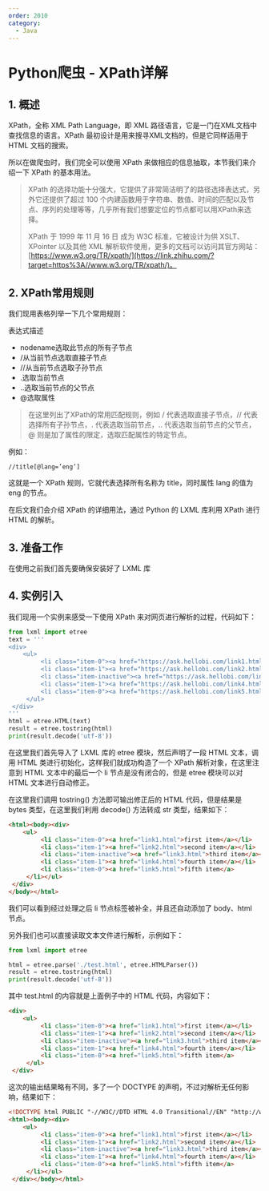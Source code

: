 ```yaml
---
order: 2010
category:
  - Java
---
```


# Python爬虫 - XPath详解

## 1. 概述

XPath，全称 XML Path Language，即 XML 路径语言，它是一门在XML文档中查找信息的语言。XPath 最初设计是用来搜寻XML文档的，但是它同样适用于 HTML 文档的搜索。

所以在做爬虫时，我们完全可以使用 XPath 来做相应的信息抽取，本节我们来介绍一下 XPath 的基本用法。

>XPath 的选择功能十分强大，它提供了非常简洁明了的路径选择表达式，另外它还提供了超过 100 个内建函数用于字符串、数值、时间的匹配以及节点、序列的处理等等，几乎所有我们想要定位的节点都可以用XPath来选择。
>
>XPath 于 1999 年 11 月 16 日 成为 W3C 标准，它被设计为供 XSLT、XPointer 以及其他 XML 解析软件使用，更多的文档可以访问其官方网站：[https://www.w3.org/TR/xpath/](https://link.zhihu.com/?target=https%3A//www.w3.org/TR/xpath/)。

## 2. XPath常用规则

我们现用表格列举一下几个常用规则：

表达式描述

- nodename选取此节点的所有子节点
- /从当前节点选取直接子节点
- //从当前节点选取子孙节点
- .选取当前节点
- ..选取当前节点的父节点
- @选取属性

>在这里列出了XPath的常用匹配规则，例如 / 代表选取直接子节点，// 代表选择所有子孙节点，. 代表选取当前节点，.. 代表选取当前节点的父节点，@ 则是加了属性的限定，选取匹配属性的特定节点。

例如：

```text
//title[@lang=’eng’]
```

这就是一个 XPath 规则，它就代表选择所有名称为 title，同时属性 lang 的值为 eng 的节点。

在后文我们会介绍 XPath 的详细用法，通过 Python 的 LXML 库利用 XPath 进行 HTML 的解析。

## 3. 准备工作

在使用之前我们首先要确保安装好了 LXML 库

## 4. 实例引入

我们现用一个实例来感受一下使用 XPath 来对网页进行解析的过程，代码如下：

```python
from lxml import etree
text = '''
<div>
    <ul>
         <li class="item-0"><a href="https://ask.hellobi.com/link1.html">first item</a></li>
         <li class="item-1"><a href="https://ask.hellobi.com/link2.html">second item</a></li>
         <li class="item-inactive"><a href="https://ask.hellobi.com/link3.html">third item</a></li>
         <li class="item-1"><a href="https://ask.hellobi.com/link4.html">fourth item</a></li>
         <li class="item-0"><a href="https://ask.hellobi.com/link5.html">fifth item</a>
     </ul>
 </div>
'''
html = etree.HTML(text)
result = etree.tostring(html)
print(result.decode('utf-8'))
```

在这里我们首先导入了 LXML 库的 etree 模块，然后声明了一段 HTML 文本，调用 HTML 类进行初始化，这样我们就成功构造了一个 XPath 解析对象，在这里注意到 HTML 文本中的最后一个 li 节点是没有闭合的，但是 etree 模块可以对 HTML 文本进行自动修正。

在这里我们调用 tostring() 方法即可输出修正后的 HTML 代码，但是结果是 bytes 类型，在这里我们利用 decode() 方法转成 str 类型，结果如下：

```html
<html><body><div>
    <ul>
         <li class="item-0"><a href="link1.html">first item</a></li>
         <li class="item-1"><a href="link2.html">second item</a></li>
         <li class="item-inactive"><a href="link3.html">third item</a></li>
         <li class="item-1"><a href="link4.html">fourth item</a></li>
         <li class="item-0"><a href="link5.html">fifth item</a>
     </li></ul>
 </div>
</body></html>
```

我们可以看到经过处理之后 li 节点标签被补全，并且还自动添加了 body、html 节点。

另外我们也可以直接读取文本文件进行解析，示例如下：

```python
from lxml import etree

html = etree.parse('./test.html', etree.HTMLParser())
result = etree.tostring(html)
print(result.decode('utf-8'))
```

其中 test.html 的内容就是上面例子中的 HTML 代码，内容如下：

```html
<div>
    <ul>
         <li class="item-0"><a href="link1.html">first item</a></li>
         <li class="item-1"><a href="link2.html">second item</a></li>
         <li class="item-inactive"><a href="link3.html">third item</a></li>
         <li class="item-1"><a href="link4.html">fourth item</a></li>
         <li class="item-0"><a href="link5.html">fifth item</a>
     </ul>
 </div>
```

这次的输出结果略有不同，多了一个 DOCTYPE 的声明，不过对解析无任何影响，结果如下：

```html
<!DOCTYPE html PUBLIC "-//W3C//DTD HTML 4.0 Transitional//EN" "http://www.w3.org/TR/REC-html40/loose.dtd">
<html><body><div>
    <ul>
         <li class="item-0"><a href="link1.html">first item</a></li>
         <li class="item-1"><a href="link2.html">second item</a></li>
         <li class="item-inactive"><a href="link3.html">third item</a></li>
         <li class="item-1"><a href="link4.html">fourth item</a></li>
         <li class="item-0"><a href="link5.html">fifth item</a>
     </li></ul>
 </div></body></html>
```